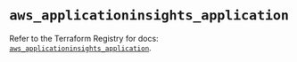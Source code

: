 # `aws_applicationinsights_application`

Refer to the Terraform Registry for docs: [`aws_applicationinsights_application`](https://registry.terraform.io/providers/hashicorp/aws/5.37.0/docs/resources/applicationinsights_application).
